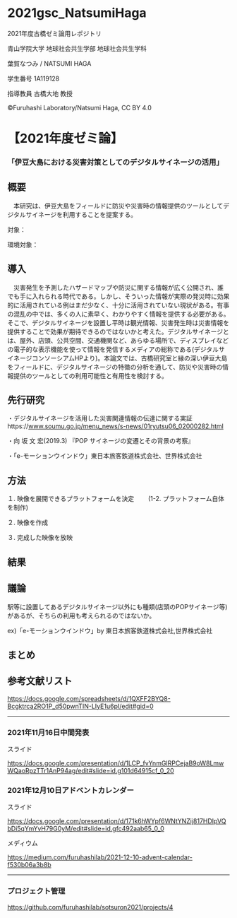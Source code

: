 # 2021gsc_NatsumiHaga
2021年度古橋ゼミ論用レポジトリ

青山学院大学 地球社会共生学部 地球社会共生学科

葉賀なつみ / NATSUMI HAGA

学生番号 1A119128

指導教員 古橋大地 教授

©︎Furuhashi Laboratory/Natsumi Haga, CC BY 4.0


# 【2021年度ゼミ論】
### 「伊豆大島における災害対策としてのデジタルサイネージの活用」

## 概要
　本研究は、伊豆大島をフィールドに防災や災害時の情報提供のツールとしてデジタルサイネージを利用することを提案する。

対象：

環境対象：

## 導入
　災害発生を予測したハザードマップや防災に関する情報が広く公開され、誰でも手に入れられる時代である。しかし、そういった情報が実際の発災時に効果的に活用されている例はまだ少なく、十分に活用されていない現状がある。有事の混乱の中では、多くの人に素早く、わかりやすく情報を提供する必要がある。そこで、デジタルサイネージを設置し平時は観光情報、災害発生時は災害情報を提供することで効果が期待できるのではないかと考えた。デジタルサイネージとは、屋外、店頭、公共空間、交通機関など、あらゆる場所で、ディスプレイなどの電子的な表示機能を使って情報を発信するメディアの総称である(デジタルサイネージコンソーシアムHPより)。本論文では、古橋研究室と縁の深い伊豆大島をフィールドに、デジタルサイネージの特徴の分析を通して、防災や災害時の情報提供のツールとしての利用可能性と有用性を検討する。


## 先行研究

・デジタルサイネージを活用した災害関連情報の伝達に関する実証https://www.soumu.go.jp/menu_news/s-news/01ryutsu06_02000282.html

・向 坂 文 宏(2019.3) 『POP サイネージの変遷とその背景の考察』

・「e-モーションウインドウ」東日本旅客鉄道株式会社、世界株式会社

## 方法
１. 映像を展開できるプラットフォームを決定
　　(1-2. プラットフォーム自体を制作)

２. 映像を作成

３. 完成した映像を放映

## 結果


## 議論

駅等に設置してあるデジタルサイネージ以外にも種類(店頭のPOPサイネージ等)があるが、そちらの利用も考えられるのではないか。　

ex)「e-モーションウインドウ」by 東日本旅客鉄道株式会社,世界株式会社

## まとめ


## 参考文献リスト

https://docs.google.com/spreadsheets/d/1QXFF2BYQ8-Bcgktrca2RO1P_d50pwnTIN-LIyE1u6pI/edit#gid=0

--- 

### 2021年11月16日中間発表

 スライド

https://docs.google.com/presentation/d/1LCP_fvYnmGIRPCejaB9oW8LmwWQaoRpzTTr1AnP94ag/edit#slide=id.g101d64915cf_0_20


### 2021年12月10日アドベントカレンダー

 スライド

https://docs.google.com/presentation/d/171k6hWYpf6WNtYNZij817HDIpVQbDi5qYmYvH79G0yM/edit#slide=id.gfc492aab65_0_0

 メディウム

https://medium.com/furuhashilab/2021-12-10-advent-calendar-f530b06a3b8b

---

### プロジェクト管理

https://github.com/furuhashilab/sotsuron2021/projects/4

